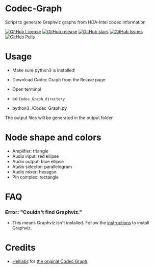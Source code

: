 # Codec-Graph
Script to generate Graphviz graphs from HDA-Intel codec information

[![GitHub License](https://img.shields.io/github/license/Core-i99/Codec-Graph?color=informational)](https://github.com/Core-i99/Codec-Graph/blob/main/LICENSE)
[![GitHub release](https://img.shields.io/github/release/Core-i99/Codec-Graph)](https://GitHub.com/Core-i99/Codec-Graph/releases/)
[![GitHub stars](https://img.shields.io/github/stars/Core-i99/Codec-Graph)](https://GitHub.com/Core-i99/Codec-Graph/stargazers/)
[![GitHub Issues](https://img.shields.io/github/issues/Core-i99/Codec-Graph?color=informational)](https://github.com/Core-i99/Codec-Graph/issues)
[![GitHub Pulls](https://img.shields.io/github/issues-pr/Core-i99/Codec-Graph?style=flat-square&color=informational)](https://GitHub.com/Core-i99/Codec-Graph/pull/)

# Usage
- Make sure python3 is installed!

- Download Codec Graph from the Relase page
- Open terminal
- cd `Codec_Graph_directory`
- python3 ./Codec_Graph.py

The output files will be generated in the output folder.


# Node shape and colors
- Amplifier:	triangle
- Audio input:	red ellipse
- Audio output:	blue ellipse
- Audio selector:	parallelogram
- Audio mixer:	hexagon
- Pin complex:	rectangle


# FAQ
### Error: "Couldn't find Graphviz."
- This means Graphviz isn't installed. Follow the [instructions](https://github.com/Core-i99/Codec-Graph/blob/main/Graphviz%20Instructions.md) to install Graphviz.

# Credits
- [Helllabs](http://helllabs.org) for [the original Codec Graph](http://helllabs.org/codecgraph/)
